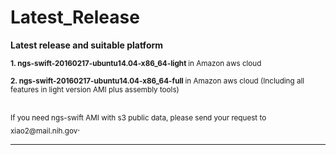 # Latest_Release
<b>Latest release and suitable platform</b>

<sub><b>1. ngs-swift-20160217-ubuntu14.04-x86_64-light </b> in Amazon aws cloud </b></sub>


<sub><b>2. ngs-swift-20160217-ubuntu14.04-x86_64-full </b> in Amazon aws cloud  (Including all features in light version AMI plus assembly tools) </b></sub>

<br />
<sub>If you need ngs-swift AMI with s3 public data, please send your request to xiao2@mail.nih.gov</sub>.

************************************************************************************************
